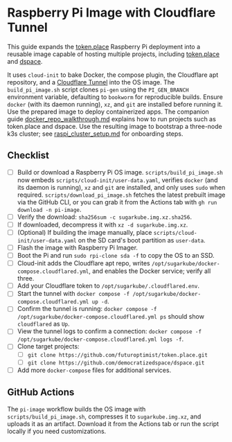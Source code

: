 # Raspberry Pi Image with Cloudflare Tunnel

This guide expands the
[token.place](https://github.com/futuroptimist/token.place) Raspberry Pi
deployment into a reusable image capable of hosting multiple projects, including
[token.place](https://github.com/futuroptimist/token.place) and
[dspace](https://github.com/democratizedspace/dspace).

It uses `cloud-init` to bake Docker, the compose plugin, the Cloudflare apt
repository, and a
[Cloudflare Tunnel](https://developers.cloudflare.com/cloudflare-one/connections/connect-apps/)
into the OS image. The `build_pi_image.sh` script clones `pi-gen` using the
`PI_GEN_BRANCH` environment variable, defaulting to `bookworm` for reproducible
builds. Ensure `docker` (with its daemon running), `xz`, and `git` are installed before running it. Use
the prepared image to deploy containerized apps. The companion guide
[docker_repo_walkthrough.md](docker_repo_walkthrough.md) explains how to run
projects such as token.place and dspace. Use the resulting image to bootstrap a
three-node k3s cluster; see [raspi_cluster_setup.md](raspi_cluster_setup.md)
for onboarding steps.

## Checklist

- [ ] Build or download a Raspberry Pi OS image. `scripts/build_pi_image.sh`
      now embeds `scripts/cloud-init/user-data.yaml`, verifies `docker` (and its daemon is running), `xz`
      and `git` are installed, and only uses `sudo` when required.
      `scripts/download_pi_image.sh` fetches the latest prebuilt image via the GitHub CLI,
      or you can grab it from the Actions tab with `gh run download -n pi-image`.
- [ ] Verify the download: `sha256sum -c sugarkube.img.xz.sha256`.
- [ ] If downloaded, decompress it with `xz -d sugarkube.img.xz`.
- [ ] (Optional) If building the image manually, place `scripts/cloud-init/user-data.yaml`
      on the SD card's boot partition as `user-data`.
- [ ] Flash the image with Raspberry Pi Imager.
- [ ] Boot the Pi and run `sudo rpi-clone sda -f` to copy the OS to an SSD.
- [ ] Cloud-init adds the Cloudflare apt repo, writes
      `/opt/sugarkube/docker-compose.cloudflared.yml`, and enables the Docker
      service; verify all three.
- [ ] Add your Cloudflare token to `/opt/sugarkube/.cloudflared.env`.
- [ ] Start the tunnel with `docker compose -f /opt/sugarkube/docker-compose.cloudflared.yml up -d`.
- [ ] Confirm the tunnel is running: `docker compose -f /opt/sugarkube/docker-compose.cloudflared.yml ps` should show `cloudflared` as `Up`.
- [ ] View the tunnel logs to confirm a connection:
      `docker compose -f /opt/sugarkube/docker-compose.cloudflared.yml logs -f`.
- [ ] Clone target projects:
  - [ ] `git clone https://github.com/futuroptimist/token.place.git`
  - [ ] `git clone https://github.com/democratizedspace/dspace.git`
- [ ] Add more `docker-compose` files for additional services.

## GitHub Actions

The `pi-image` workflow builds the OS image with `scripts/build_pi_image.sh`,
compresses it to `sugarkube.img.xz`, and uploads it as an artifact. Download it
from the Actions tab or run the script locally if you need customizations.
